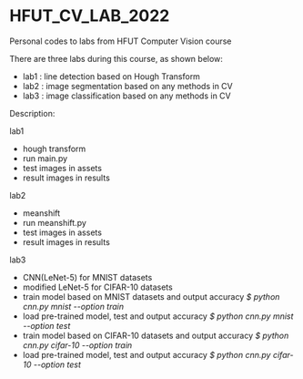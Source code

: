 # HFUT_CV_LAB_2022
Personal codes to labs from HFUT Computer Vision course

There are three labs during this course, as shown below:
- lab1 : line detection based on Hough Transform
- lab2 : image segmentation based on any methods in CV
- lab3 : image classification based on any methods in CV

Description:

lab1
- hough transform
- run main.py
- test images in assets
- result images in results

lab2
- meanshift
- run meanshift.py
- test images in assets
- result images in results

lab3
- CNN(LeNet-5) for MNIST datasets
- modified LeNet-5 for CIFAR-10 datasets
- train model based on MNIST datasets and output accuracy *$ python cnn.py mnist --option train*
- load pre-trained model, test and output accuracy *$ python cnn.py mnist --option test*
- train model based on CIFAR-10 datasets and output accuracy *$ python cnn.py cifar-10 --option train*
- load pre-trained model, test and output accuracy *$ python cnn.py cifar-10 --option test*
